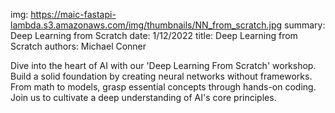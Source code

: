 img: https://maic-fastapi-lambda.s3.amazonaws.com/img/thumbnails/NN_from_scratch.jpg
summary: Deep Learning from Scratch
date: 1/12/2022
title: Deep Learning from Scratch
authors: Michael Conner

Dive into the heart of AI with our 'Deep Learning From Scratch' workshop. Build a solid foundation by creating neural networks without frameworks. From math to models, grasp essential concepts through hands-on coding. Join us to cultivate a deep understanding of AI's core principles.